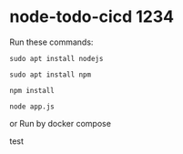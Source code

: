 # node-todo-cicd 1234

Run these commands:


`sudo apt install nodejs`


`sudo apt install npm`


`npm install`

`node app.js`

or Run by docker compose

test

